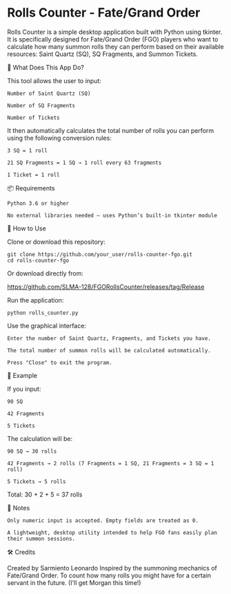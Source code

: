 # Rolls Counter - Fate/Grand Order

Rolls Counter is a simple desktop application built with Python using tkinter. It is specifically designed for Fate/Grand Order (FGO) players who want to calculate how many summon rolls they can perform based on their available resources: Saint Quartz (SQ), SQ Fragments, and Summon Tickets.

🧠 What Does This App Do?

This tool allows the user to input:

    Number of Saint Quartz (SQ)

    Number of SQ Fragments

    Number of Tickets

It then automatically calculates the total number of rolls you can perform using the following conversion rules:

    3 SQ = 1 roll

    21 SQ Fragments = 1 SQ → 1 roll every 63 fragments

    1 Ticket = 1 roll

📦 Requirements

    Python 3.6 or higher

    No external libraries needed — uses Python’s built-in tkinter module

🚀 How to Use

 Clone or download this repository:

    git clone https://github.com/your_user/rolls-counter-fgo.git
    cd rolls-counter-fgo

 Or download directly from:
 
https://github.com/SLMA-128/FGORollsCounter/releases/tag/Release

Run the application:

    python rolls_counter.py

Use the graphical interface:

    Enter the number of Saint Quartz, Fragments, and Tickets you have.

    The total number of summon rolls will be calculated automatically.

    Press "Close" to exit the program.

🧮 Example

If you input:

    90 SQ

    42 Fragments

    5 Tickets

The calculation will be:

    90 SQ → 30 rolls

    42 Fragments → 2 rolls (7 Fragments = 1 SQ, 21 Fragments = 3 SQ = 1 roll)

    5 Tickets → 5 rolls

Total: 30 + 2 + 5 = 37 rolls

📌 Notes

    Only numeric input is accepted. Empty fields are treated as 0.

    A lightweight, desktop utility intended to help FGO fans easily plan their summon sessions.

🛠️ Credits

Created by Sarmiento Leonardo
Inspired by the summoning mechanics of Fate/Grand Order. To count how many rolls you might have for a certain servant in the future. (I'll get Morgan this time!)
